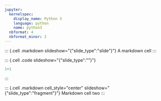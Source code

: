 ```yaml
---
jupyter:
  kernelspec:
    display_name: Python 3
    language: python
    name: python3
  nbformat: 4
  nbformat_minor: 2
---
```


::: {.cell .markdown slideshow="{\"slide_type\":\"slide\"}"}
A markdown cell
:::

::: {.cell .code slideshow="{\"slide_type\":\"\"}"}
``` python
1+1
```
:::

::: {.cell .markdown cell_style="center" slideshow="{\"slide_type\":\"fragment\"}"}
Markdown cell two
:::
